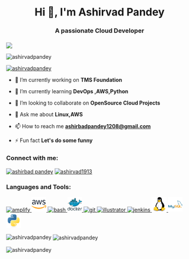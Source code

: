 <h1 align="center">Hi 👋, I'm Ashirvad Pandey</h1>
<h3 align="center">A passionate Cloud Developer</h3>
<img align="middle" alt"AWS" width ="400" src="https://media.amazonwebservices.com/blog/2016/amazon_linux_2016_09_animated_cow_1.gif">
<p align="left"> <img src="https://komarev.com/ghpvc/?username=ashirvadpandey&label=Profile%20views&color=0e75b6&style=flat" alt="ashirvadpandey" /> </p>

<p align="left"> <a href="https://github.com/ryo-ma/github-profile-trophy"><img src="https://github-profile-trophy.vercel.app/?username=ashirvadpandey" alt="ashirvadpandey" /></a> </p>

- 🔭 I’m currently working on **TMS Foundation**

- 🌱 I’m currently learning **DevOps ,AWS,Python**

- 👯 I’m looking to collaborate on **OpenSource Cloud Projects**

- 💬 Ask me about **Linux,AWS**

- 📫 How to reach me **ashirbadpandey1208@gmail.com**

- ⚡ Fun fact **Let's do some funny**

<h3 align="left">Connect with me:</h3>
<p align="left">
<a href="https://linkedin.com/in/ashirbad_pandey" target="blank"><img align="center" src="https://raw.githubusercontent.com/rahuldkjain/github-profile-readme-generator/master/src/images/icons/Social/linked-in-alt.svg" alt="ashirbad pandey" height="30" width="40" /></a>
<a href="https://instagram.com/ashirvad1913" target="blank"><img align="center" src="https://raw.githubusercontent.com/rahuldkjain/github-profile-readme-generator/master/src/images/icons/Social/instagram.svg" alt="ashirvad1913" height="30" width="40" /></a>
</p>

<h3 align="left">Languages and Tools:</h3>
<p align="left"> <a href="https://aws.amazon.com/amplify/" target="_blank" rel="noreferrer"> <img src="https://docs.amplify.aws/assets/logo-dark.svg" alt="amplify" width="40" height="40"/> </a> <a href="https://aws.amazon.com" target="_blank" rel="noreferrer"> <img src="https://raw.githubusercontent.com/devicons/devicon/master/icons/amazonwebservices/amazonwebservices-original-wordmark.svg" alt="aws" width="40" height="40"/> </a> <a href="https://www.gnu.org/software/bash/" target="_blank" rel="noreferrer"> <img src="https://www.vectorlogo.zone/logos/gnu_bash/gnu_bash-icon.svg" alt="bash" width="40" height="40"/> </a> <a href="https://www.docker.com/" target="_blank" rel="noreferrer"> <img src="https://raw.githubusercontent.com/devicons/devicon/master/icons/docker/docker-original-wordmark.svg" alt="docker" width="40" height="40"/> </a> <a href="https://git-scm.com/" target="_blank" rel="noreferrer"> <img src="https://www.vectorlogo.zone/logos/git-scm/git-scm-icon.svg" alt="git" width="40" height="40"/> </a> <a href="https://www.adobe.com/in/products/illustrator.html" target="_blank" rel="noreferrer"> <img src="https://www.vectorlogo.zone/logos/adobe_illustrator/adobe_illustrator-icon.svg" alt="illustrator" width="40" height="40"/> </a> <a href="https://www.jenkins.io" target="_blank" rel="noreferrer"> <img src="https://www.vectorlogo.zone/logos/jenkins/jenkins-icon.svg" alt="jenkins" width="40" height="40"/> </a> <a href="https://www.linux.org/" target="_blank" rel="noreferrer"> <img src="https://raw.githubusercontent.com/devicons/devicon/master/icons/linux/linux-original.svg" alt="linux" width="40" height="40"/> </a> <a href="https://www.mysql.com/" target="_blank" rel="noreferrer"> <img src="https://raw.githubusercontent.com/devicons/devicon/master/icons/mysql/mysql-original-wordmark.svg" alt="mysql" width="40" height="40"/> </a> <a href="https://www.python.org" target="_blank" rel="noreferrer"> <img src="https://raw.githubusercontent.com/devicons/devicon/master/icons/python/python-original.svg" alt="python" width="40" height="40"/> </a> </p>

<p><img align="left" src="https://github-readme-stats.vercel.app/api/top-langs?username=ashirvadpandey&show_icons=true&locale=en&layout=compact" alt="ashirvadpandey" /></p>

<p>&nbsp;<img align="center" src="https://github-readme-stats.vercel.app/api?username=ashirvadpandey&show_icons=true&locale=en" alt="ashirvadpandey" /></p>

<p><img align="center" src="https://github-readme-streak-stats.herokuapp.com/?user=ashirvadpandey&" alt="ashirvadpandey" /></p>
